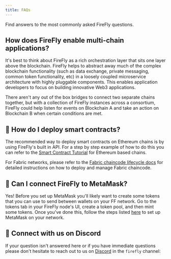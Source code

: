 ```yaml
---
title: FAQs
---
```


Find answers to the most commonly asked FireFly questions.

## How does FireFly enable multi-chain applications?

It's best to think about FireFly as a rich orchestration layer that sits one layer above the blockchain. FireFly helps to abstract away much of the complex blockchain functionality (such as data exchange, private messaging, common token functionality, etc) in a loosely coupled microservice architecture with highly pluggable components. This enables application developers to focus on building innovative Web3 applications.

There aren't any out of the box bridges to connect two separate chains together, but with a collection of FireFly instances across a consortium, FireFly could help listen for events on Blockchain A and take an action on Blockchain B when certain conditions are met.

## 📜 How do I deploy smart contracts?

The recommended way to deploy smart contracts on Ethereum chains is by using FireFly's built in API. For a step by step example of how to do this you can refer to the [Smart Contract Tutorial](../tutorials/custom_contracts/ethereum.md#contract-deployment) for Ethereum based chains.

For Fabric networks, please refer to the [Fabric chaincode lifecycle docs](https://hyperledger-fabric.readthedocs.io/en/latest/chaincode_lifecycle.html) for detailed instructions on how to deploy and manage Fabric chaincode.

## 🦊 Can I connect FireFly to MetaMask?

Yes! Before you set up MetaMask you'll likely want to create some tokens that you can use to send between wallets on your FF network. Go to the tokens tab in your FireFly node's UI, create a token pool, and then mint some tokens. Once you've done this, follow the steps listed [here](../tutorials/tokens/erc721#use-metamask) to set up MetaMask on your network.

## 🚀 Connect with us on Discord

If your question isn't answered here or if you have immediate questions please don't hesitate to reach out to us on [Discord](https://discord.gg/hyperledger) in the `firefly` channel:
